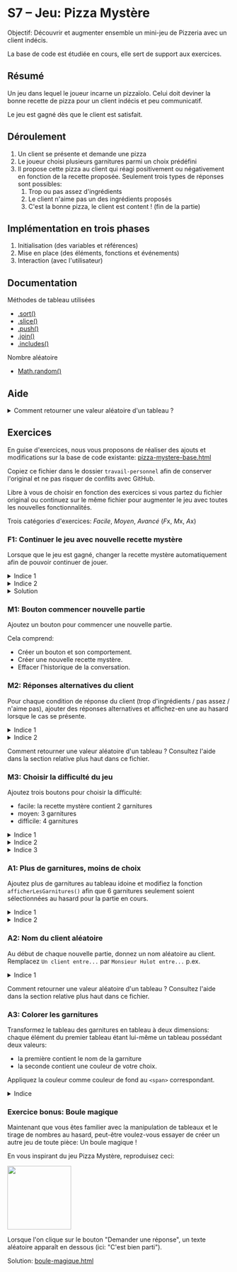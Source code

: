 # S7 – Jeu: Pizza Mystère

Objectif: Découvrir et augmenter ensemble un mini-jeu de Pizzeria avec un client indécis.

La base de code est étudiée en cours, elle sert de support aux exercices.

## Résumé

Un jeu dans lequel le joueur incarne un pizzaïolo.
Celui doit deviner la bonne recette de pizza pour un client indécis et peu communicatif.

Le jeu est gagné dès que le client est satisfait.

## Déroulement

1. Un client se présente et demande une pizza
2. Le joueur choisi plusieurs garnitures parmi un choix prédéfini
3. Il propose cette pizza au client qui réagi positivement ou négativement en fonction de la recette proposée.
Seulement trois types de réponses sont possibles:
    1. Trop ou pas assez d'ingrédients
    2. Le client n'aime pas un des ingrédients proposés
    3. C'est la bonne pizza, le client est content ! (fin de la partie)

## Implémentation en trois phases

1. Initialisation (des variables et références)
2. Mise en place (des éléments, fonctions et événements)
3. Interaction (avec l'utilisateur)

## Documentation

Méthodes de tableau utilisées
- [.sort()](https://developer.mozilla.org/fr/docs/Web/JavaScript/Reference/Objets_globaux/Array/sort)
- [.slice()](https://developer.mozilla.org/fr/docs/Web/JavaScript/Reference/Objets_globaux/Array/slice)
- [.push()](https://developer.mozilla.org/fr/docs/Web/JavaScript/Reference/Objets_globaux/Array/push)
- [.join()](https://developer.mozilla.org/fr/docs/Web/JavaScript/Reference/Objets_globaux/Array/join)
- [.includes()](https://developer.mozilla.org/fr/docs/Web/JavaScript/Reference/Objets_globaux/Array/includes)

Nombre aléatoire
- [Math.random()](https://developer.mozilla.org/fr/docs/Web/JavaScript/Reference/Objets_globaux/Math/random)


## Aide

<details>
    <summary>Comment retourner une valeur aléatoire d'un tableau ?</summary>

Utilisez `Math.random()` :

```javascript
let valeurAuHasard = monTableau[Math.floor(Math.random() * monTableau.length)];
```

Math.random() retourne une valeur à virgule flottante entre 0 et 1 (sans jamais retourner exactement 1). 
Il suffit de multiplier cette valeur par la longueur du tableau et d'arrondir le tout à la valeur inférieure.

Conseil: expérimentez dans la console de votre navigateur.
</details>


## Exercices

En guise d'exercices, nous vous proposons de réaliser des ajouts et modifications sur la base de code existante: [pizza-mystere-base.html](données/pizza-mystere-base.html)

Copiez ce fichier dans le dossier `travail-personnel` afin de conserver l'original et ne pas risquer de conflits avec GitHub.

Libre à vous de choisir en fonction des exercices si vous partez du fichier original ou continuez sur le même fichier pour augmenter le jeu avec toutes les nouvelles fonctionnalités.

Trois catégories d'exercices: *Facile*, *Moyen*, *Avancé* (*F*x, *M*x, *A*x)


### F1: Continuer le jeu avec nouvelle recette mystère

Lorsque que le jeu est gagné, changer la recette mystère automatiquement afin de pouvoir continuer de jouer.

<details>
    <summary>Indice 1</summary>

Le test de condition "jeu gagné" existe déjà aux la ligne 170-172.

Que pouvez-vous faire ici pour renouveller la recette mystère ?
</details>

<details>
    <summary>Indice 2</summary>

La fonction `créerPizzaMystère` peut être appelée plus d'une fois...
</details>

<details>
    <summary>Solution</summary>

Ajouter un simple appel à la fonction existante `créerPizzaMystère` dans la condition aux lignes 170-172.

```javascript
// Si pas de réponse jusqu'ici, c'est gagné !
if (réponse == undefined) {
    réponse = '😋 Oui, merci !';
    créerPizzaMystère();
}
```
</details>


### M1: Bouton commencer nouvelle partie

Ajoutez un bouton pour commencer une nouvelle partie.

Cela comprend:
- Créer un bouton et son comportement.
- Créer une nouvelle recette mystère.
- Effacer l'historique de la conversation.


### M2: Réponses alternatives du client

Pour chaque condition de réponse du client (trop d'ingrédients / pas assez / n'aime pas), ajouter des réponses alternatives et affichez-en une au hasard lorsque le cas se présente.

<details>
    <summary>Indice 1</summary>

Utilisez un tableau pour lister les réponses alternative à chaque cas.
</details>

<details>
    <summary>Indice 2</summary>

Trois cas, trois tableaux
</details>

Comment retourner une valeur aléatoire d'un tableau ?
Consultez l'aide dans la section relative plus haut dans ce fichier.


### M3: Choisir la difficulté du jeu

Ajoutez trois boutons pour choisir la difficulté:
- facile: la recette mystère contient 2 garnitures
- moyen: 3 garnitures
- difficile: 4 garnitures

<details>
    <summary>Indice 1</summary>

Utilisez une variable pour stocker le niveau de difficulté (le nombre d'ingrédient).
</details>

<details>
    <summary>Indice 2</summary>

Lorsque la difficulté est définie, la recette mystère doit être générée à nouveau.
</details>

<details>
    <summary>Indice 3</summary>

Dans la fonction `créerPizzaMystère` la difficulté actuelle est écrite en dur.
Faut-il la remplacer par une variable ?
</details>


### A1: Plus de garnitures, moins de choix

Ajoutez plus de garnitures au tableau idoine et modifiez la fonction `afficherLesGarnitures()` afin que 6 garnitures seulement soient sélectionnées au hasard pour la partie en cours.

<details>
    <summary>Indice 1</summary>

Inspirez-vous de la fonction `créerPizzaMystère()`.
</details>

<details>
    <summary>Indice 2</summary>

Renommer le tableau original `garnitures` afin de pouvoir réutiliser cet identifiant pour stocker les 6 garnitures au hasard dans `afficherLesGarnitures`.
</details>


### A2: Nom du client aléatoire

Au début de chaque nouvelle partie, donnez un nom aléatoire au client. Remplacez `Un client entre...` par `Monsieur Hulot entre...` p.ex.

<details>
    <summary>Indice 1</summary>

Utilisez un tableau pour lister les noms que vous créez comme nous l'avons fait avec les garnitures.
</details>

Comment retourner une valeur aléatoire d'un tableau ?
Consultez l'aide dans la section relative plus haut dans ce fichier.


### A3: Colorer les garnitures

Transformez le tableau des garnitures en tableau à deux dimensions: chaque élément du premier tableau étant lui-même un tableau possédant deux valeurs:
- la première contient le nom de la garniture
- la seconde contient une couleur de votre choix.

Appliquez la couleur comme couleur de fond au `<span>` correspondant.

<details>
    <summary>Indice</summary>
Exemple de tableau à deux dimensions

```javascript
const garnitures = [
    ['Jambon', 'lightcoral'],
    ['Champignons', 'rosybrown'],
    // ...
];
```
</details>


### Exercice bonus: Boule magique

Maintenant que vous êtes familier avec la manipulation de tableaux et le tirage de nombres au hasard, peut-être voulez-vous essayer de créer un autre jeu de toute pièce: Un boule magique !

En vous inspirant du jeu Pizza Mystère, reproduisez ceci:

<img src="données/boule-magique.png" width="144">

Lorsque l'on clique sur le bouton "Demander une réponse", un texte aléatoire apparaît en dessous (ici: "C'est bien parti").

Solution: [boule-magique.html](solutions/boule-magique.html)